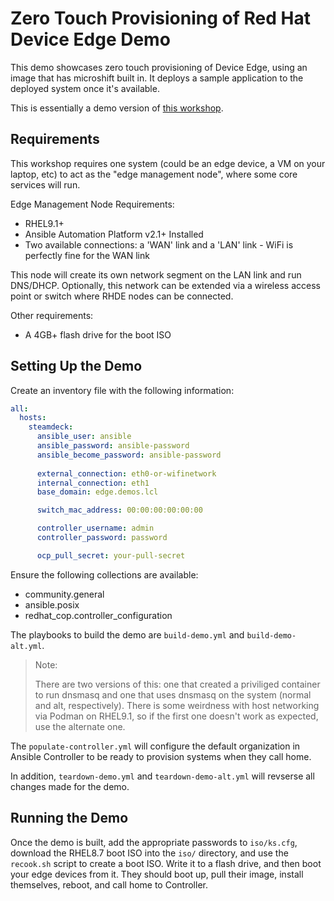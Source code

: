 # Zero Touch Provisioning of Red Hat Device Edge Demo

This demo showcases zero touch provisioning of Device Edge, using an image that has microshift built in. It deploys a sample application to the deployed system once it's available.

This is essentially a demo version of [this workshop](https://redhat-manufacturing.github.io/device-edge-workshops/exercises/rhde_aw_120/).

## Requirements

This workshop requires one system (could be an edge device, a VM on your laptop, etc) to act as the "edge management node", where some core services will run.

Edge Management Node Requirements:
- RHEL9.1+
- Ansible Automation Platform v2.1+ Installed
- Two available connections: a 'WAN' link and a 'LAN' link - WiFi is perfectly fine for the WAN link

This node will create its own network segment on the LAN link and run DNS/DHCP. Optionally, this network can be extended via a wireless access point or switch where RHDE nodes can be connected.

Other requirements:
- A 4GB+ flash drive for the boot ISO

## Setting Up the Demo

Create an inventory file with the following information:
```yaml
all:
  hosts:
    steamdeck:
      ansible_user: ansible
      ansible_password: ansible-password
      ansible_become_password: ansible-password
      
      external_connection: eth0-or-wifinetwork
      internal_connection: eth1
      base_domain: edge.demos.lcl

      switch_mac_address: 00:00:00:00:00:00

      controller_username: admin
      controller_password: password

      ocp_pull_secret: your-pull-secret
```

Ensure the following collections are available:
- community.general
- ansible.posix
- redhat_cop.controller_configuration

The playbooks to build the demo are `build-demo.yml` and `build-demo-alt.yml`.

> Note:
>
> There are two versions of this: one that created a priviliged container to run dnsmasq and one that uses dnsmasq on the system (normal and alt, respectively). There is some weirdness with host networking via Podman on RHEL9.1, so if the first one doesn't work as expected, use the alternate one.

The `populate-controller.yml` will configure the default organization in Ansible Controller to be ready to provision systems when they call home.

In addition, `teardown-demo.yml` and `teardown-demo-alt.yml` will revserse all changes made for the demo.

## Running the Demo

Once the demo is built, add the appropriate passwords to `iso/ks.cfg`, download the RHEL8.7 boot ISO into the `iso/` directory, and use the `recook.sh` script to create a boot ISO. Write it to a flash drive, and then boot your edge devices from it. They should boot up, pull their image, install themselves, reboot, and call home to Controller.
